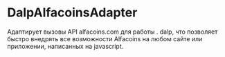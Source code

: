 # DalpAlfacoinsAdapter

Адаптирует вызовы API alfacoins.com для работы . dalp, что позволяет быстро внедрять все возможности Alfacoins на любом сайте или приложении, написанных на javascript.
